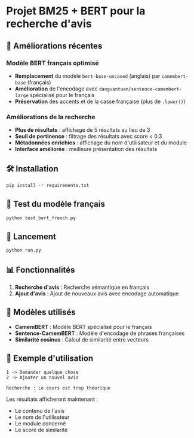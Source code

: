 # Projet BM25 + BERT pour la recherche d'avis

## 🚀 Améliorations récentes

### Modèle BERT français optimisé
- **Remplacement** du modèle `bert-base-uncased` (anglais) par `camembert-base` (français)
- **Amélioration** de l'encodage avec `dangvantuan/sentence-camembert-large` spécialisé pour le français
- **Préservation** des accents et de la casse française (plus de `.lower()`)

### Améliorations de la recherche
- **Plus de résultats** : affichage de 5 résultats au lieu de 3
- **Seuil de pertinence** : filtrage des résultats avec score < 0.3
- **Métadonnées enrichies** : affichage du nom d'utilisateur et du module
- **Interface améliorée** : meilleure présentation des résultats

## 🛠️ Installation

```bash
pip install -r requirements.txt
```

## 🧪 Test du modèle français

```bash
python test_bert_french.py
```

## 🚀 Lancement

```bash
python run.py
```

## 📊 Fonctionnalités

1. **Recherche d'avis** : Recherche sémantique en français
2. **Ajout d'avis** : Ajout de nouveaux avis avec encodage automatique

## 🔧 Modèles utilisés

- **CamemBERT** : Modèle BERT spécialisé pour le français
- **Sentence-CamemBERT** : Modèle d'encodage de phrases françaises
- **Similarité cosinus** : Calcul de similarité entre vecteurs

## 📝 Exemple d'utilisation

```
1 -> Demander quelque chose
2 -> Ajouter un nouvel avis

Recherche : Le cours est trop théorique
```

Les résultats afficheront maintenant :
- Le contenu de l'avis
- Le nom de l'utilisateur
- Le module concerné  
- Le score de similarité

